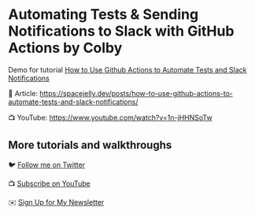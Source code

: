 # Automating Tests & Sending Notifications to Slack with GitHub Actions by Colby

Demo for tutorial [How to Use Github Actions to Automate Tests and Slack Notifications](https://www.youtube.com/watch?v=1n-jHHNSoTw)

📝 Article: https://spacejelly.dev/posts/how-to-use-github-actions-to-automate-tests-and-slack-notifications/

📺 YouTube: https://www.youtube.com/watch?v=1n-jHHNSoTw

## More tutorials and walkthroughs

🐦 [Follow me on Twitter](https://twitter.com/colbyfayock)

📺 [Subscribe on YouTube](https://www.youtube.com/colbyfayock)

✉️ [Sign Up for My Newsletter](https://colbyfayock.com/newsletter)
